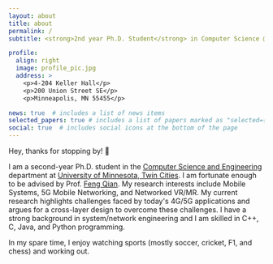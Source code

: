 ```yaml
---
layout: about
title: about
permalink: /
subtitle: <strong>2nd year Ph.D. Student</strong> in Computer Science @ <a href='https://twin-cities.umn.edu/'>UMN</a>

profile:
  align: right
  image: profile_pic.jpg
  address: >
    <p>4-204 Keller Hall</p>
    <p>200 Union Street SE</p>
    <p>Minneapolis, MN 55455</p>

news: true  # includes a list of news items
selected_papers: true # includes a list of papers marked as "selected={true}"
social: true  # includes social icons at the bottom of the page
---
```


Hey, thanks for stopping by! 👋

I am a second-year Ph.D. student in the [Computer Science and Engineering](https://cse.umn.edu/cs) department at [University of Minnesota, Twin Cities](https://twin-cities.umn.edu/). I am fortunate enough to be advised by Prof. [Feng Qian](https://www-users.cse.umn.edu/~fengqian/index.html). My​ research interests include Mobile Systems, 5G Mobile Networking, and Networked VR/MR. My current research highlights challenges faced by today's 4G/5G applications and argues for a cross-layer design to overcome these challenges. I have a strong background in system/network engineering and I am skilled in C++, C, Java, and Python programming.

In my spare time, I enjoy watching sports (mostly soccer, cricket, F1, and chess) and working out.